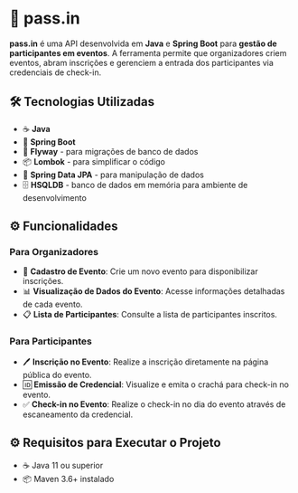 # 🎫 pass.in

**pass.in** é uma API desenvolvida em **Java** e **Spring Boot** para **gestão de participantes em eventos**. A ferramenta permite que organizadores criem eventos, abram inscrições e gerenciem a entrada dos participantes via credenciais de check-in.

## 🛠️ Tecnologias Utilizadas

- ☕ **Java**
- 🌱 **Spring Boot**
- 📜 **Flyway** - para migrações de banco de dados
- 📦 **Lombok** - para simplificar o código
- 💽 **Spring Data JPA** - para manipulação de dados
- 🗄️ **HSQLDB** - banco de dados em memória para ambiente de desenvolvimento

## ⚙️ Funcionalidades

### Para Organizadores
- 📝 **Cadastro de Evento**: Crie um novo evento para disponibilizar inscrições.
- 📊 **Visualização de Dados do Evento**: Acesse informações detalhadas de cada evento.
- 📋 **Lista de Participantes**: Consulte a lista de participantes inscritos.

### Para Participantes
- 🖊️ **Inscrição no Evento**: Realize a inscrição diretamente na página pública do evento.
- 🆔 **Emissão de Credencial**: Visualize e emita o crachá para check-in no evento.
- ✅ **Check-in no Evento**: Realize o check-in no dia do evento através de escaneamento da credencial.

## ⚙️ Requisitos para Executar o Projeto

- ☕ Java 11 ou superior
- 📦 Maven 3.6+ instalado